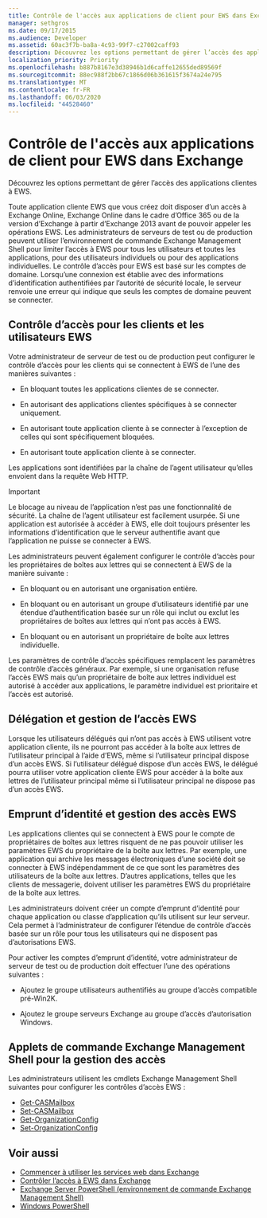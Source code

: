 ```yaml
---
title: Contrôle de l'accès aux applications de client pour EWS dans Exchange
manager: sethgros
ms.date: 09/17/2015
ms.audience: Developer
ms.assetid: 60ac3f7b-ba8a-4c93-99f7-c27002caff93
description: Découvrez les options permettant de gérer l’accès des applications clientes à EWS.
localization_priority: Priority
ms.openlocfilehash: b887b8167e3d38946b1d6caffe12655ded89569f
ms.sourcegitcommit: 88ec988f2bb67c1866d06b361615f3674a24e795
ms.translationtype: MT
ms.contentlocale: fr-FR
ms.lasthandoff: 06/03/2020
ms.locfileid: "44528460"
---
```

# <a name="controlling-client-application-access-to-ews-in-exchange"></a>Contrôle de l'accès aux applications de client pour EWS dans Exchange

Découvrez les options permettant de gérer l’accès des applications clientes à EWS.
  
Toute application cliente EWS que vous créez doit disposer d’un accès à Exchange Online, Exchange Online dans le cadre d’Office 365 ou de la version d’Exchange à partir d’Exchange 2013 avant de pouvoir appeler les opérations EWS. Les administrateurs de serveurs de test ou de production peuvent utiliser l’environnement de commande Exchange Management Shell pour limiter l’accès à EWS pour tous les utilisateurs et toutes les applications, pour des utilisateurs individuels ou pour des applications individuelles. Le contrôle d’accès pour EWS est basé sur les comptes de domaine. Lorsqu’une connexion est établie avec des informations d’identification authentifiées par l’autorité de sécurité locale, le serveur renvoie une erreur qui indique que seuls les comptes de domaine peuvent se connecter. 
  
## <a name="access-control-for-ews-clients-and-users"></a>Contrôle d’accès pour les clients et les utilisateurs EWS
<a name="bk_configure"> </a>

Votre administrateur de serveur de test ou de production peut configurer le contrôle d’accès pour les clients qui se connectent à EWS de l’une des manières suivantes : 
  
- En bloquant toutes les applications clientes de se connecter.
    
- En autorisant des applications clientes spécifiques à se connecter uniquement.
    
- En autorisant toute application cliente à se connecter à l’exception de celles qui sont spécifiquement bloquées.
    
- En autorisant toute application cliente à se connecter.
    
Les applications sont identifiées par la chaîne de l’agent utilisateur qu’elles envoient dans la requête Web HTTP.
  
> [!IMPORTANT]
> Le blocage au niveau de l’application n’est pas une fonctionnalité de sécurité. La chaîne de l’agent utilisateur est facilement usurpée. Si une application est autorisée à accéder à EWS, elle doit toujours présenter les informations d’identification que le serveur authentifie avant que l’application ne puisse se connecter à EWS. 
  
Les administrateurs peuvent également configurer le contrôle d’accès pour les propriétaires de boîtes aux lettres qui se connectent à EWS de la manière suivante : 
  
- En bloquant ou en autorisant une organisation entière.
    
- En bloquant ou en autorisant un groupe d’utilisateurs identifié par une étendue d’authentification basée sur un rôle qui inclut ou exclut les propriétaires de boîtes aux lettres qui n’ont pas accès à EWS.
    
- En bloquant ou en autorisant un propriétaire de boîte aux lettres individuelle.
    
Les paramètres de contrôle d’accès spécifiques remplacent les paramètres de contrôle d’accès généraux. Par exemple, si une organisation refuse l’accès EWS mais qu’un propriétaire de boîte aux lettres individuel est autorisé à accéder aux applications, le paramètre individuel est prioritaire et l’accès est autorisé. 
  
## <a name="delegation-and-ews-access-management"></a>Délégation et gestion de l’accès EWS
<a name="bk_delegation"> </a>

Lorsque les utilisateurs délégués qui n’ont pas accès à EWS utilisent votre application cliente, ils ne pourront pas accéder à la boîte aux lettres de l’utilisateur principal à l’aide d’EWS, même si l’utilisateur principal dispose d’un accès EWS. Si l’utilisateur délégué dispose d’un accès EWS, le délégué pourra utiliser votre application cliente EWS pour accéder à la boîte aux lettres de l’utilisateur principal même si l’utilisateur principal ne dispose pas d’un accès EWS. 
  
## <a name="impersonation-and-ews-access-management"></a>Emprunt d’identité et gestion des accès EWS
<a name="bk_impersonation"> </a>

Les applications clientes qui se connectent à EWS pour le compte de propriétaires de boîtes aux lettres risquent de ne pas pouvoir utiliser les paramètres EWS du propriétaire de la boîte aux lettres. Par exemple, une application qui archive les messages électroniques d’une société doit se connecter à EWS indépendamment de ce que sont les paramètres des utilisateurs de la boîte aux lettres. D’autres applications, telles que les clients de messagerie, doivent utiliser les paramètres EWS du propriétaire de la boîte aux lettres. 
  
Les administrateurs doivent créer un compte d’emprunt d’identité pour chaque application ou classe d’application qu’ils utilisent sur leur serveur. Cela permet à l’administrateur de configurer l’étendue de contrôle d’accès basée sur un rôle pour tous les utilisateurs qui ne disposent pas d’autorisations EWS. 
  
Pour activer les comptes d’emprunt d’identité, votre administrateur de serveur de test ou de production doit effectuer l’une des opérations suivantes : 
  
- Ajoutez le groupe utilisateurs authentifiés au groupe d’accès compatible pré-Win2K. 
    
- Ajoutez le groupe serveurs Exchange au groupe d’accès d’autorisation Windows. 
    
## <a name="exchange-management-shell-cmdlets-for-access-management"></a>Applets de commande Exchange Management Shell pour la gestion des accès
<a name="bk_cmdlets"> </a>

Les administrateurs utilisent les cmdlets Exchange Management Shell suivantes pour configurer les contrôles d’accès EWS : 
  
- [Get-CASMailbox](https://technet.microsoft.com/library/bb124754.aspx)   
- [Set-CASMailbox](https://technet.microsoft.com/library/bb125264.aspx)   
- [Get-OrganizationConfig](https://technet.microsoft.com/library/aa997571.aspx)   
- [Set-OrganizationConfig](https://technet.microsoft.com/library/aa997443.aspx)
    
## <a name="see-also"></a>Voir aussi

- [Commencer à utiliser les services web dans Exchange](start-using-web-services-in-exchange.md)  
- [Contrôler l’accès à EWS dans Exchange](how-to-control-access-to-ews-in-exchange.md)
- [Exchange Server PowerShell (environnement de commande Exchange Management Shell)](https://docs.microsoft.com/powershell/exchange/exchange-server/exchange-management-shell?view=exchange-ps)
- [Windows PowerShell](https://msdn.microsoft.com/library/dd835506%28v=vs.85%29.aspx)
    

